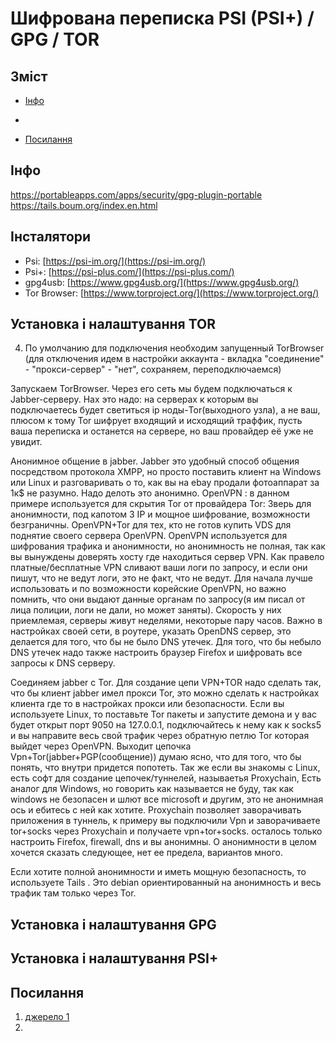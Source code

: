 Шифрована переписка PSI (PSI+) / GPG / TOR
================================================================================

Зміст
--------------------------------------------------------------------------------

- [Інфо](#info)

- [](#)

- [Посилання](#links)


Інфо                                                           <i id="info"></i>
--------------------------------------------------------------------------------

https://portableapps.com/apps/security/gpg-plugin-portable
https://tails.boum.org/index.en.html



Інсталятори
--------------------------------------------------------------------------------

- Psi: [https://psi-im.org/](https://psi-im.org/)
- Psi+: [https://psi-plus.com/](https://psi-plus.com/)
- gpg4usb: [https://www.gpg4usb.org/](https://www.gpg4usb.org/)
- Tor Browser: [https://www.torproject.org/](https://www.torproject.org/)


Установка і налаштування TOR
--------------------------------------------------------------------------------

4. По умолчанию для подключения необходим запущенный TorBrowser (для отключения идем в настройки аккаунта - вкладка "соединение" - "прокси-сервер" - "нет", сохраняем, переподключаемся)

Запускаем TorBrowser. Через его сеть мы будем подключаться к Jabber-серверу. Нах это надо: на серверах к которым вы подключаетесь будет светиться ip ноды-Tor(выходного узла), а не ваш, плюсом к тому Tor шифрует входящий и исходящий траффик, пусть ваша переписка и останется на сервере, но ваш провайдер её уже не увидит.

Анонимное общение в jabber.
Jabber это удобный способ общения посредством протокола XMPP, но просто поставить клиент на Windows или Linux и разговаривать о то, как вы на ebay продали фотоаппарат за 1к$ не разумно. Надо делоть это анонимно.
OpenVPN : в данном примере используется для скрытия Tor от провайдера
Tor: Зверь для анонимности, под капотом 3 IP и мощное шифрование, возможности безграничны.
OpenVPN+Tor для тех, кто не готов купить VDS для поднятие своего сервера OpenVPN.
OpenVPN используется для шифрования трафика и анонимности, но
анонимность не полная, так как вы вынуждены доверять хосту где находиться сервер VPN. Как правело платные/бесплатные VPN сливают ваши логи по запросу, и если они пишут, что не ведут логи, это не факт, что не ведут.
Для начала лучше использовать
и по возможности корейские OpenVPN, но важно помнить, что они выдают данные органам по запросу(я им писал от лица полиции, логи не дали, но может заняты). Скорость у них приемлемая, серверы живут неделями, некоторые пару часов. Важно в настройках своей сети, в роутере, указать OpenDNS сервер, это делается для того, что бы не было DNS утечек. Для того, что бы небыло DNS утечек надо также настроить браузер Firefox и шифровать все запросы к DNS серверу.

Соединяем jabber с Tor.
Для создание цепи VPN+TOR надо сделать так, что бы клиент jabber имел прокси Tor, это можно сделать к настройках клиента где то в настройках прокси или безопасности. Если вы используете Linux, то поставьте Tor пакеты и запустите демона и у вас будет открыт порт 9050 на 127.0.0.1, подключайтесь к нему как к socks5 и вы направите весь свой трафик через обратную петлю Tor которая выйдет через OpenVPN. Выходит цепочка Vpn+Tor(jabber+PGP(сообщение)) думаю ясно, что для того, что бы понять, что внутри придется попотеть.
Так же если вы знакомы с Linux, есть софт для создание цепочек/туннелей, называетья Proxychain, Есть аналог для Windows, но говорить как называется не буду, так как windows не безопасен и шлют все microsoft и другим, это не анонимная ось и ебитесь с ней как хотите.
Proxychain позволяет заворачивать приложения в туннель, к примеру вы подключили Vpn и заворачиваете tor+socks через Proxychain и получаете vpn+tor+socks. осталось только настроить Firefox, firewall, dns и вы анонимны.
О анонимности в целом хочется сказать следующее, нет ее предела, вариантов много.

Если хотите полной анонимности и иметь мощную безопасность, то используете Tails
. Это debian ориентированный на анонимность и весь трафик там только через Tor.

Установка і налаштування GPG
--------------------------------------------------------------------------------


Установка і налаштування PSI+
--------------------------------------------------------------------------------



























Посилання                                                     <i id="links"></i>
--------------------------------------------------------------------------------

1. [джерело 1](https://carder.uk/threads/manaul-po-nastrojke-psi-portable-v-svjazke-s-gpg-i-tor.89864/)
2. []()
